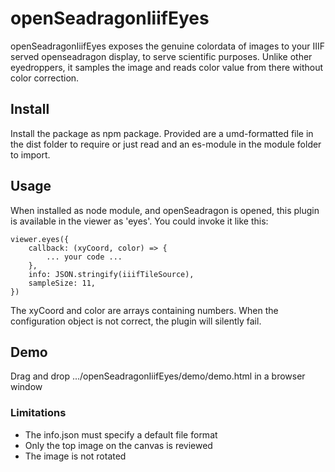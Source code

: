 # openSeadragonIiifEyes

openSeadragonIiifEyes exposes the genuine colordata of images to your IIIF served openseadragon  display, to serve scientific purposes. Unlike other eyedroppers, it samples the image and reads color value from there without color correction.

## Install

Install the package as npm package. Provided are
a umd-formatted file in the dist folder to require or just read
and an es-module in the module folder to import.

## Usage

When installed as node module,
and openSeadragon is opened,
this plugin is available in the viewer as 'eyes'.
You could invoke it like this:

    viewer.eyes({
        callback: (xyCoord, color) => {
            ... your code ...
        },
        info: JSON.stringify(iiifTileSource),
        sampleSize: 11,
    })

The xyCoord and color are arrays containing numbers.
When the configuration object is not correct, the plugin will silently fail.

## Demo

Drag and drop .../openSeadragonIiifEyes/demo/demo.html in a browser window

### Limitations

* The info.json must specify a default file format
* Only the top image on the canvas is reviewed
* The image is not rotated
